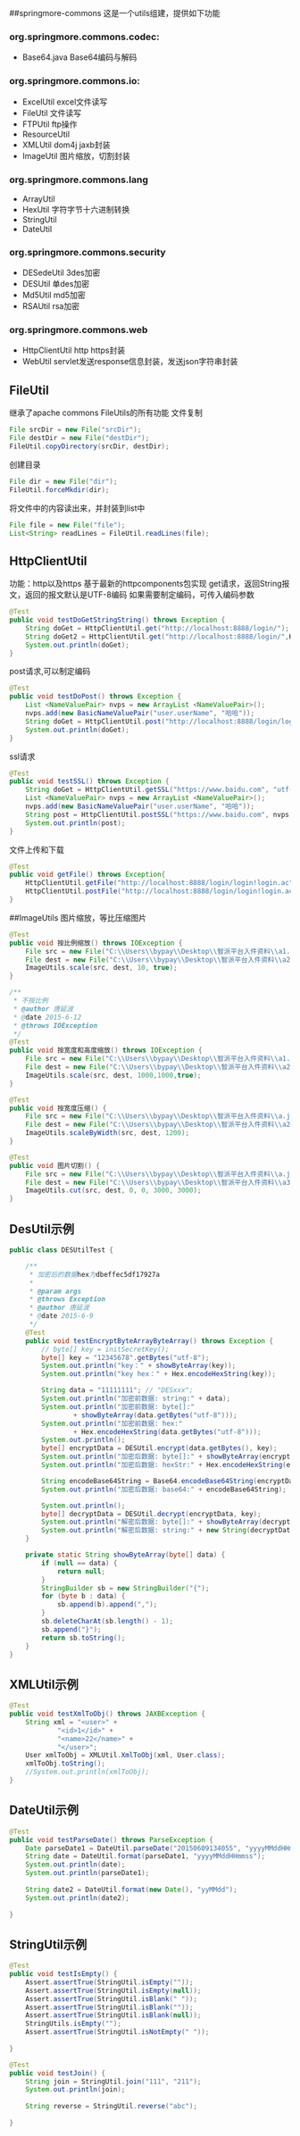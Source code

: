 ##springmore-commons
这是一个utils组建，提供如下功能
### org.springmore.commons.codec:
* Base64.java Base64编码与解码

### org.springmore.commons.io:
* ExcelUtil excel文件读写
* FileUtil 文件读写
* FTPUtil ftp操作
* ResourceUtil
* XMLUtil dom4j jaxb封装
* ImageUtil 图片缩放，切割封装

### org.springmore.commons.lang
* ArrayUtil
* HexUtil 字符字节十六进制转换
* StringUtil
* DateUtil

### org.springmore.commons.security
* DESedeUtil 3des加密
* DESUtil 单des加密
* Md5Util md5加密
* RSAUtil rsa加密

### org.springmore.commons.web
* HttpClientUtil http https封装
* WebUtil servlet发送response信息封装，发送json字符串封装
## FileUtil 
继承了apache commons FileUtils的所有功能
文件复制
```java
File srcDir = new File("srcDir");
File destDir = new File("destDir");
FileUtil.copyDirectory(srcDir, destDir);
```
创建目录
```java
File dir = new File("dir");
FileUtil.forceMkdir(dir);
```
将文件中的内容读出来，并封装到list中
```java
File file = new File("file");
List<String> readLines = FileUtil.readLines(file);
```

## HttpClientUtil
功能：http以及https 
基于最新的httpcomponents包实现
get请求，返回String报文，返回的报文默认是UTF-8编码
如果需要制定编码，可传入编码参数
```java
@Test
public void testDoGetStringString() throws Exception {
	String doGet = HttpClientUtil.get("http://localhost:8888/login/");
	String doGet2 = HttpClientUtil.get("http://localhost:8888/login/",HttpClientUtil.UTF_8);
	System.out.println(doGet);
}	
```
post请求,可以制定编码
```java
@Test
public void testDoPost() throws Exception {
	List <NameValuePair> nvps = new ArrayList <NameValuePair>();
    nvps.add(new BasicNameValuePair("user.userName", "哈哈"));
	String doGet = HttpClientUtil.post("http://localhost:8888/login/login!login.ac",nvps);
	System.out.println(doGet);
}
```

ssl请求
```java
@Test
public void testSSL() throws Exception {
	String doGet = HttpClientUtil.getSSL("https://www.baidu.com", "utf-8");
	List <NameValuePair> nvps = new ArrayList <NameValuePair>();
    nvps.add(new BasicNameValuePair("user.userName", "哈哈"));
	String post = HttpClientUtil.postSSL("https://www.baidu.com", nvps,"utf-8");
	System.out.println(post);
}	
```

文件上传和下载
```java
@Test
public void getFile() throws Exception{
	HttpClientUtil.getFile("http://localhost:8888/login/login!login.ac");
	HttpClientUtil.postFile("http://localhost:8888/login/login!login.ac", "fileName", new File("d:/test.txt"));
}
```

##ImageUtils
图片缩放，等比压缩图片
```java
@Test
public void 按比例缩放() throws IOException {
	File src = new File("C:\\Users\\bypay\\Desktop\\智派平台入件资料\\a1.jpg");
	File dest = new File("C:\\Users\\bypay\\Desktop\\智派平台入件资料\\a2.jpg");
	ImageUtils.scale(src, dest, 10, true);
}

/**
 * 不按比例
 * @author 唐延波
 * @date 2015-6-12
 * @throws IOException
 */
@Test
public void 按宽度和高度缩放() throws IOException {
	File src = new File("C:\\Users\\bypay\\Desktop\\智派平台入件资料\\a1.jpg");
	File dest = new File("C:\\Users\\bypay\\Desktop\\智派平台入件资料\\a2.jpg");
	ImageUtils.scale(src, dest, 1000,1000,true);
}

@Test
public void 按宽度压缩() {
	File src = new File("C:\\Users\\bypay\\Desktop\\智派平台入件资料\\a.jpg");
	File dest = new File("C:\\Users\\bypay\\Desktop\\智派平台入件资料\\a2.jpg");
	ImageUtils.scaleByWidth(src, dest, 1200);
}

@Test
public void 图片切割() {
	File src = new File("C:\\Users\\bypay\\Desktop\\智派平台入件资料\\a.jpg");
	File dest = new File("C:\\Users\\bypay\\Desktop\\智派平台入件资料\\a3.jpg");
	ImageUtils.cut(src, dest, 0, 0, 3000, 3000);
}
```

## DesUtil示例
``` java
public class DESUtilTest {

	/**
	 * 加密后的数据hex为dbeffec5df17927a
	 * 
	 * @param args
	 * @throws Exception
	 * @author 唐延波
	 * @date 2015-6-9
	 */
	@Test
	public void testEncryptByteArrayByteArray() throws Exception {
		// byte[] key = initSecretKey();
		byte[] key = "12345678".getBytes("utf-8");
		System.out.println("key：" + showByteArray(key));
		System.out.println("key hex：" + Hex.encodeHexString(key));

		String data = "11111111"; // "DESxxx";
		System.out.println("加密前数据: string:" + data);
		System.out.println("加密前数据: byte[]:"
				+ showByteArray(data.getBytes("utf-8")));
		System.out.println("加密前数据: hex:"
				+ Hex.encodeHexString(data.getBytes("utf-8")));
		System.out.println();
		byte[] encryptData = DESUtil.encrypt(data.getBytes(), key);
		System.out.println("加密后数据: byte[]:" + showByteArray(encryptData));
		System.out.println("加密后数据: hexStr:" + Hex.encodeHexString(encryptData));

		String encodeBase64String = Base64.encodeBase64String(encryptData);
		System.out.println("加密后数据: base64:" + encodeBase64String);

		System.out.println();
		byte[] decryptData = DESUtil.decrypt(encryptData, key);
		System.out.println("解密后数据: byte[]:" + showByteArray(decryptData));
		System.out.println("解密后数据: string:" + new String(decryptData));
	}

	private static String showByteArray(byte[] data) {
		if (null == data) {
			return null;
		}
		StringBuilder sb = new StringBuilder("{");
		for (byte b : data) {
			sb.append(b).append(",");
		}
		sb.deleteCharAt(sb.length() - 1);
		sb.append("}");
		return sb.toString();
	}
}
```
## XMLUtil示例
``` java
@Test
public void testXmlToObj() throws JAXBException {
	String xml = "<user>" +
			"<id>1</id>" +
			"<name>22</name>" +
			"</user>";
	User xmlToObj = XMLUtil.XmlToObj(xml, User.class);
	xmlToObj.toString();
	//System.out.println(xmlToObj);
}
```

## DateUtil示例
``` java
@Test
public void testParseDate() throws ParseException {
	Date parseDate1 = DateUtil.parseDate("20150609134055", "yyyyMMddHHmmss");
	String date = DateUtil.format(parseDate1, "yyyyMMddHHmmss");
	System.out.println(date);
	System.out.println(parseDate1);
	
	String date2 = DateUtil.format(new Date(), "yyMMdd");
	System.out.println(date2);
	
}
```

## StringUtil示例
``` java
@Test
public void testIsEmpty() {
	Assert.assertTrue(StringUtil.isEmpty(""));
	Assert.assertTrue(StringUtil.isEmpty(null));
	Assert.assertTrue(StringUtil.isBlank(" "));
	Assert.assertTrue(StringUtil.isBlank(""));
	Assert.assertTrue(StringUtil.isBlank(null));
	StringUtils.isEmpty("");
	Assert.assertTrue(StringUtil.isNotEmpty(" "));
	
}

@Test
public void testJoin() {
	String join = StringUtil.join("111", "211");
	System.out.println(join);
	
	String reverse = StringUtil.reverse("abc");
	
}
```

